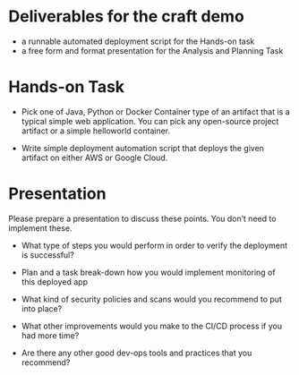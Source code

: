 
# Deliverables for the craft demo
- a runnable automated deployment script for the Hands-on task
- a free form and format presentation for the Analysis and Planning Task

# Hands-on Task

- Pick one of Java, Python or Docker Container type of an artifact that is a typical simple web application. You can pick any open-source project artifact or a simple helloworld container.

- Write simple deployment automation script that deploys the given artifact on either AWS or Google Cloud.

#  Presentation

Please prepare a presentation to discuss these points. You don’t need to implement these.

- What type of steps you would perform in order to verify the deployment is successful?

- Plan and a task break-down how you would implement monitoring of this deployed app

- What kind of security policies and scans would you recommend to put into place?

- What other improvements would you make to the CI/CD process if you had more time?

- Are there any other good dev-ops tools and practices that you recommend?
